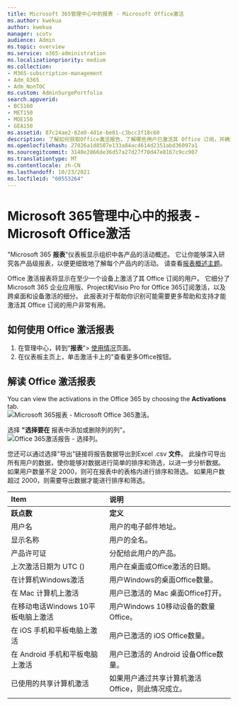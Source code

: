 ```yaml
---
title: Microsoft 365管理中心中的报表 - Microsoft Office激活
ms.author: kwekua
author: kwekua
manager: scotv
audience: Admin
ms.topic: overview
ms.service: o365-administration
ms.localizationpriority: medium
ms.collection:
- M365-subscription-management
- Adm_O365
- Adm_NonTOC
ms.custom: AdminSurgePortfolio
search.appverid:
- BCS160
- MET150
- MOE150
- GEA150
ms.assetid: 87c24ae2-82e0-4d1e-be01-c3bcc3f18c60
description: 了解如何获取Office激活报告，了解哪些用户已激活其 Office 订阅，并确定可能需要其他帮助的用户。
ms.openlocfilehash: 27026a1d8507e133a84ac4614d2351abd36097a1
ms.sourcegitcommit: 3140e2866de36d57a27d27f70d47e8167c9cc907
ms.translationtype: MT
ms.contentlocale: zh-CN
ms.lasthandoff: 10/23/2021
ms.locfileid: "60553264"
---
```

# <a name="microsoft-365-reports-in-the-admin-center---microsoft-office-activations"></a>Microsoft 365管理中心中的报表 - Microsoft Office激活

"Microsoft 365 **报表**"仪表板显示组织中各产品的活动概述。 它让你能够深入研究各产品级报表，以便更细致地了解每个产品内的活动。 请查看[报表概述主题](activity-reports.md)。
  
Office 激活报表将显示在至少一个设备上激活了其 Office 订阅的用户。 它细分了Microsoft 365 企业应用版、Project和Visio Pro for Office 365订阅激活，以及跨桌面和设备激活的细分。 此报表对于帮助你识别可能需要更多帮助和支持才能激活其 Office 订阅的用户非常有用。
  
## <a name="how-to-get-to-the-office-activations-report"></a>如何使用 Office 激活报表

1. 在管理中心，转到“**报表**”\> <a href="https://go.microsoft.com/fwlink/p/?linkid=2074756" target="_blank">使用情况</a>页面。 
2. 在仪表板主页上，单击激活卡上的"查看更多Office按钮。
  
## <a name="interpret-the-office-activations-report"></a>解读 Office 激活报表
  
You can view the activations in the Office 365 by choosing the **Activations** tab.<br/>![Microsoft 365报表 - Microsoft Office 365激活。](../../media/e1df82a2-3336-4b38-b66c-b286c44b82ee.png)

选择 **"选择要在** 报表中添加或删除列的列"。  <br/> ![Office 365激活报告 - 选择列。](../../media/d11a0efa-a067-4440-a4f3-71b618a90301.png)

您还可以通过选择"导出"链接将报告数据导出到Excel .csv **文件**。 此操作可导出所有用户的数据，使你能够对数据进行简单的排序和筛选，以进一步分析数据。 如果用户数量不足 2000，则可在报表中的表格内进行排序和筛选。 如果用户数超过 2000，则需要导出数据才能进行排序和筛选。 

|Item|说明|
|:-----|:-----|
|**跃点数**|**定义**|
|用户名  <br/> |用户的电子邮件地址。  <br/> |
|显示名称  <br/> |用户的全名。  <br/> |
|产品许可证  <br/> |分配给此用户的产品。  <br/> |
|上次激活日期为 UTC ()   <br/> |用户在桌面或Office激活的日期。  <br/> |
|在计算机Windows激活  <br/> |用户Windows的桌面Office数量。  <br/> |
|在 Mac 计算机上激活 <br/> |用户已激活的 Mac 桌面Office打开。|
|在移动电话Windows 10平板电脑上激活  <br/> |用户Windows 10移动设备的数量Office。  <br/> |
|在 iOS 手机和平板电脑上激活  <br/> |用户已激活的 iOS Office数量。|
|在 Android 手机和平板电脑上激活  <br/> |用户已激活的 Android 设备Office数量。  <br/> |
|已使用的共享计算机激活 |如果用户通过共享计算机激活Office，则此情况成立。|
|||
   